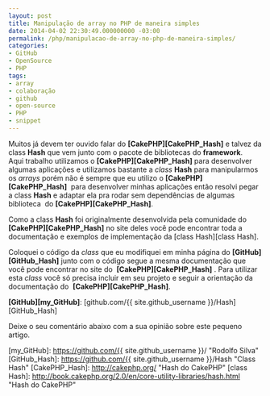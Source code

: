 ```yaml
---
layout: post
title: Manipulação de array no PHP de maneira simples
date: 2014-04-02 22:30:49.000000000 -03:00
permalink: /php/manipulacao-de-array-no-php-de-maneira-simples/
categories:
- GitHub
- OpenSource
- PHP
tags:
- array
- colaboração
- github
- open-source
- PHP
- snippet
---
```


Muitos já devem ter ouvido falar do **[CakePHP][CakePHP_Hash]** e talvez da
class **Hash** que vem junto com o pacote de bibliotecas do **framework**.
Aqui trabalho utilizamos o **[CakePHP][CakePHP_Hash]** para desenvolver algumas
aplicações e utilizamos bastante a _class_ **Hash** para manipularmos os
_arrays_ porém não é sempre que eu utilizo o **[CakePHP][CakePHP_Hash]** 
para desenvolver minhas aplicações então resolvi pegar a class **Hash** e
adaptar ela pra rodar sem dependências de algumas biblioteca 
do **[CakePHP][CakePHP_Hash]**.

Como a class **Hash** foi originalmente desenvolvida pela comunidade do
**[CakePHP][CakePHP_Hash]** no site deles você pode encontrar toda a
documentação e exemplos de implementação da [class Hash][class Hash].

Coloquei o código da _class_ que eu modifiquei em minha página
do **[GitHub][GitHub_Hash]** junto com o código segue a mesma documentação que
você pode encontrar no site do  **[CakePHP][CakePHP_Hash]** . Para utilizar
esta _class_ você só precisa incluir em seu projeto e seguir a orientação da
documentação do  **[CakePHP][CakePHP_Hash]**.

**[GitHub][my_GitHub]**: [github.com/{{ site.github_username }}/Hash][GitHub_Hash]

Deixe o seu comentário abaixo com a sua opinião sobre este pequeno artigo.


[my_GitHub]: https://github.com/{{ site.github_username }}/ "Rodolfo Silva"
[GitHub_Hash]: https://github.com/{{ site.github_username }}/Hash "Class Hash"
[CakePHP_Hash]: http://cakephp.org/ "Hash do CakePHP"
[class Hash]: http://book.cakephp.org/2.0/en/core-utility-libraries/hash.html "Hash do CakePHP"

